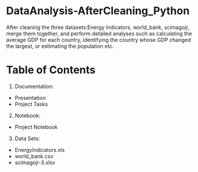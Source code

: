 # DataAnalysis-AfterCleaning_Python
After cleaning the three datasets:Energy Indicators, world_bank, scimagojr, merge them together, and perform detailed analyses such as calculating the average GDP for each country, identifying the country whose GDP changed the largest, or estimating the population etc.

# Table of Contents
1. Documentation:
-  Presentation
-  Project Tasks
2. Notebook:
- Project Notebook
3. Data Sets:
- EnergyIndicators.xls
- world_bank.csv
- scimagojr-3.xlsx
